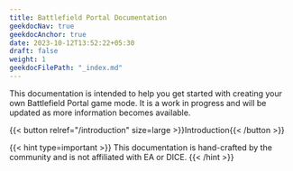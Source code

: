 ```yaml
---
title: Battlefield Portal Documentation
geekdocNav: true
geekdocAnchor: true
date: 2023-10-12T13:52:22+05:30
draft: false
weight: 1
geekdocFilePath: "_index.md"
---
```


This documentation is intended to help you get started with creating your own Battlefield Portal game mode.
It is a work in progress and will be updated as more information becomes available.

{{< button relref="/introduction" size=large >}}Introduction{{< /button >}}

<div style="text-align: left">
{{< hint type=important >}}
This documentation is hand-crafted by the community and is not affiliated with EA or DICE.
{{< /hint >}}
</div>
